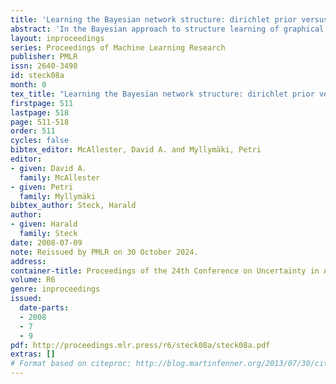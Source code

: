 ```yaml
---
title: 'Learning the Bayesian network structure: dirichlet prior versus data'
abstract: 'In the Bayesian approach to structure learning of graphical models, the equivalent sample size (ESS) in the Dirichlet prior over the model parameters was recently shown to have an important effect on the maximum-a-posteriori estimate of the Bayesian network structure. In our first contribution, we theoretically analyze the case of large ESS-values, which complements previous work: among other results, we find that the presence of an edge in a Bayesian network is favoured over its absence even if both the Dirichlet prior and the data imply independence, as long as the conditional empirical distribution is notably different from uniform. In our second contribution, we focus on realistic ESS-values, and provide an analytical approximation to the ’optimal’ ESS-value in a predictive sense (its accuracy is also validated experimentally): this approximation provides an understanding as to which properties of the data have the main effect determining the ’optimal’ ESS-value.'
layout: inproceedings
series: Proceedings of Machine Learning Research
publisher: PMLR
issn: 2640-3498
id: steck08a
month: 0
tex_title: "Learning the Bayesian network structure: dirichlet prior versus data"
firstpage: 511
lastpage: 518
page: 511-518
order: 511
cycles: false
bibtex_editor: McAllester, David A. and Myllymäki, Petri
editor:
- given: David A.
  family: McAllester
- given: Petri
  family: Myllymäki
bibtex_author: Steck, Harald
author:
- given: Harald
  family: Steck 
date: 2008-07-09
note: Reissued by PMLR on 30 October 2024.
address:
container-title: Proceedings of the 24th Conference on Uncertainty in Artificial Intelligence
volume: R6
genre: inproceedings
issued:
  date-parts:
  - 2008
  - 7
  - 9
pdf: http://proceedings.mlr.press/r6/steck08a/steck08a.pdf
extras: []
# Format based on citeproc: http://blog.martinfenner.org/2013/07/30/citeproc-yaml-for-bibliographies/
---
```


